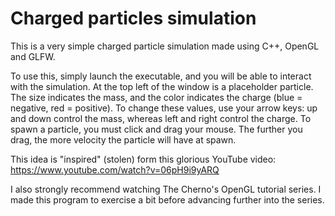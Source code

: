 # Charged particles simulation

This is a very simple charged particle simulation made using C++, OpenGL and GLFW.

To use this, simply launch the executable, and you will be able to interact with the simulation. At the top left of the window is a placeholder particle. The size indicates the mass, and the color indicates the charge (blue = negative, red = positive). To change these values, use your arrow keys: up and down control the mass, whereas left and right control the charge. To spawn a particle, you must click and drag your mouse. The further you drag, the more velocity the particle will have at spawn.

This idea is "inspired" (stolen) form this glorious YouTube video: https://www.youtube.com/watch?v=06pH9i9yARQ

I also strongly recommend watching The Cherno's OpenGL tutorial series. I made this program to exercise a bit before advancing further into the series.
